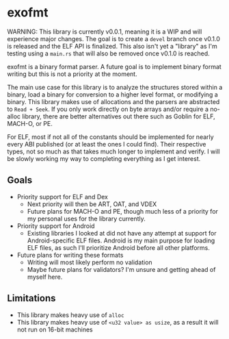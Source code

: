 # exofmt

WARNING: This library is currently v0.0.1, meaning it is a WIP and will experience major changes. The goal is to create a `devel` branch once v0.1.0 is released and the ELF API is finalized. This also isn't yet a "library" as I'm testing using a `main.rs` that will also be removed once v0.1.0 is reached.

exofmt is a binary format parser. A future goal is to implement binary format writing but this is not a priority at the moment.

The main use case for this library is to analyze the structures stored within a binary, load a binary for conversion to a higher level format, or modifying a binary. This library makes use of allocations and the parsers are abstracted to `Read + Seek`. If you only work directly on byte arrays and/or require a no-alloc library, there are better alternatives out there such as Goblin for ELF, MACH-O, or PE.

For ELF, most if not all of the constants should be implemented for nearly every ABI published (or at least the ones I could find). Their respective types, not so much as that takes much longer to implement and verify. I will be slowly working my way to completing everything as I get interest.

## Goals

- Priority support for ELF and Dex
    - Next priority will then be ART, OAT, and VDEX
    - Future plans for MACH-O and PE, though much less of a priority for my personal uses for the library currently.
- Priority support for Android
    - Existing libraries I looked at did not have any attempt at support for Android-specific ELF files. Android is my main purpose for loading ELF files, as such I'll prioritize Android before all other platforms.
- Future plans for writing these formats
    - Writing will most likely perform no validation
    - Maybe future plans for validators? I'm unsure and getting ahead of myself here.

## Limitations

- This library makes heavy use of `alloc`
- This library makes heavy use of `<u32 value> as usize`, as a result it will not run on 16-bit machines
